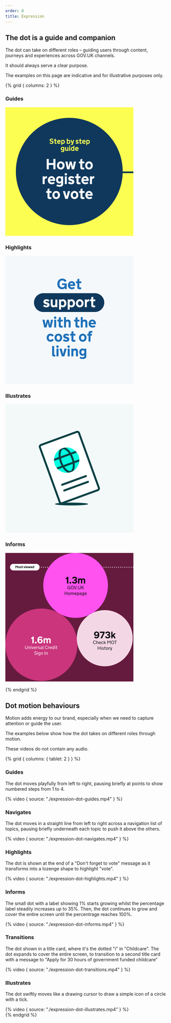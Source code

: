 ```yaml
---
order: 0
title: Expression
---
```


## The dot is a guide and companion

The dot can take on different roles – guiding users through content, journeys and experiences across GOV.UK channels.

It should always serve a clear purpose.

<p class="govuk-body-s app-meta-info">The examples on this page are indicative and for illustrative purposes only.</p>

{% grid { columns: 2 } %}

<div>

### Guides

![A chart showing some statistics presented within circles.](./expression-guides.png)

</div>
<div>

### Highlights

![A title graphic for 'Get support with the cost of living'. "Support" is in a lozenge-shaped highlight.](./expression-highlights.png)

</div>
<div>

### Illustrates

![A graphic of a passport cover showing a globe that resembles the dot.](./expression-illustrates.png)

</div>
<div>

### Informs

![A title graphic for a 'Step by step guide' called 'How to register to vote'](./expression-informs.png)

</div>
{% endgrid %}

## Dot motion behaviours

Motion adds energy to our brand, especially when we need to capture attention or guide the user.

The examples below show how the dot takes on different roles through motion.

<p class="govuk-body-s app-meta-info">These videos do not contain any audio.</p>

{% grid { columns: { tablet: 2 } } %}

<div class="app-top-border">

### Guides

The dot moves playfully from left to right, pausing briefly at points to show numbered steps from 1 to 4.

</div>
<div>
{% video { source: "./expression-dot-guides.mp4" } %}
<!--<video src="./expression-dot-guides.mp4" controls width="720" style="max-width: 100%" class="govuk-!-padding-bottom-3"></video>-->
</div>
<div class="app-top-border">

### Navigates

The dot moves in a straight line from left to right across a navigation list of topics, pausing briefly underneath each topic to push it above the others.

</div>
<div>
{% video { source: "./expression-dot-navigates.mp4" } %}
<!--<video src="./expression-dot-navigates.mp4" controls width="720" style="max-width: 100%" class="govuk-!-padding-bottom-3"></video>-->
</div>
<div class="app-top-border">

### Highlights

The dot is shown at the end of a "Don't forget to vote" message as it transforms into a lozenge shape to highlight "vote".

</div>
<div>
{% video { source: "./expression-dot-highlights.mp4" } %}
<!--<video src="./expression-dot-highlights.mp4" controls width="720" style="max-width: 100%" class="govuk-!-padding-bottom-3"></video>-->
</div>
<div class="app-top-border">

### Informs

The small dot with a label showing 1% starts growing whilst the percentage label steadily increases up to 35%. Then, the dot continues to grow and cover the entire screen until the percentrage reaches 100%.

</div>
<div>
{% video { source: "./expression-dot-informs.mp4" } %}
<!--<video src="./expression-dot-informs.mp4" controls width="720" style="max-width: 100%" class="govuk-!-padding-bottom-3"></video>-->
</div>
<div class="app-top-border">

### Transitions

The dot shown in a title card, where it's the dotted "i" in "Childcare". The dot expands to cover the entire screen, to transition to a second title card with a message to "Apply for 30 hours of government funded childcare"

</div>
<div>
{% video { source: "./expression-dot-transitions.mp4" } %}
<!--<video src="./expression-dot-transitions.mp4" controls width="720" style="max-width: 100%" class="govuk-!-padding-bottom-3"></video>-->
</div>
<div class="app-top-border">

### Illustrates

The dot swiftly moves like a drawing cursor to draw a simple icon of a circle with a tick.

</div>
<div>
{% video { source: "./expression-dot-illustrates.mp4" } %}
<!--<video src="./expression-dot-illustrates.mp4" controls width="720" style="max-width: 100%" class="govuk-!-padding-bottom-3"></video>-->
</div>
{% endgrid %}

